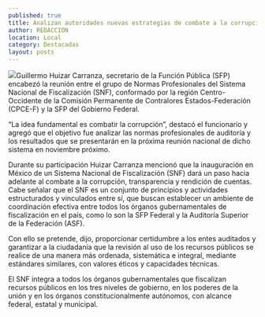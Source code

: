 ```yaml
---
published: true
title: Analizan autoridades nuevas estrategias de combate a la corrupción
author: REDACCION
location: Local
category: Destacadas
layout: posts
---
```


![](http://i.imgur.com/Z3YIL4em.jpg)Guillermo Huizar Carranza, secretario de la Función Pública (SFP) encabezó la reunión entre el grupo de Normas Profesionales del Sistema Nacional de Fiscalización (SNF), conformado por la región Centro-Occidente de la Comisión Permanente de Contralores Estados-Federación (CPCE-F) y la SFP del Gobierno Federal. 

“La idea fundamental es combatir la corrupción”, destacó el funcionario y agregó que el objetivo fue analizar las normas profesionales de auditoría y los resultados que se presentarán en la próxima reunión nacional de dicho sistema en noviembre próximo. 

Durante su participación Huizar Carranza mencionó que la inauguración en México de un Sistema Nacional de Fiscalización (SNF) dará un paso hacia adelante al combate a la corrupción, transparencia y rendición de cuentas. Cabe señalar que el SNF es un conjunto de principios y actividades estructurados y vinculados entre sí, que buscan establecer un ambiente de coordinación efectiva entre todos los órganos gubernamentales de fiscalización en el país, como lo son la SFP Federal y la Auditoría Superior de la Federación (ASF).

Con ello se pretende, dijo, proporcionar certidumbre a los entes auditados y garantizar a la ciudadanía que la revisión al uso de los recursos públicos se realice de una manera más ordenada, sistemática e integral, mediante estándares similares, con valores éticos y capacidades técnicas.

El SNF integra a todos los órganos gubernamentales que fiscalizan recursos públicos en los tres niveles de gobierno, en los poderes de la unión y en los órganos constitucionalmente autónomos, con alcance federal, estatal  y municipal.
